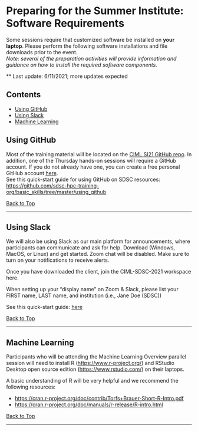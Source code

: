 # Preparing for the Summer Institute: Software Requirements
Some sessions require that customized software be installed on **your laptop**. Please perform the following software installations and file downloads prior to the event. <br/> *Note: several of the preparation activities will provide information and guidance on how to install the required software components.*

** Last update:  6/11/2021; more updates expected

## Contents <a name="top"></a>

 * [Using GitHub](#github)
 * [Using Slack](#slack)
 * [Machine Learning](#mach-learn)


## Using GitHub<a name="github"></a>

Most of the training material will be located on the [CIML SI21 GitHub repo](https://github.com/ciml-org/ciml-summer-institute-2021). In addition, one of the Thursday hands-on sessions will require a GitHub account. If you do not already have one, you can create a free personal GitHub account [here](https://docs.github.com/en/github/getting-started-with-github/signing-up-for-github/signing-up-for-a-new-github-account).   
See this quick-start guide for using GitHub on SDSC resources: https://github.com/sdsc-hpc-training-org/basic_skills/tree/master/using_github

[Back to Top](#top)
<hr>

## Using Slack<a name="slack"></a>

We will also be using Slack as our main platform for announcements, where participants can communicate and ask for help. Download (Windows, MacOS, or Linux) and get started. Zoom chat will be disabled. Make sure to turn on your notifications to receive alerts.  
 
Once you have downloaded the client, join the CIML-SDSC-2021 workspace here. 
 
When setting up your “display name” on Zoom & Slack, please list your FIRST name, LAST name, and institution (i.e., Jane Doe (SDSC))

See this quick-start guide: [here](https://slack.com/help/articles/218080037-Getting-started-for-new-Slack-users)


[Back to Top](#top)
<hr>

## Machine Learning  <a name="mach-learn"></a>

Participants who will be attending the Machine Learning Overview parallel session will need to install R (https://www.r-project.org/) and RStudio Desktop open source edition (https://www.rstudio.com/) on their laptops. 

A basic understanding of R will be very helpful and we recommend the following resources:

* https://cran.r-project.org/doc/contrib/Torfs+Brauer-Short-R-Intro.pdf
* https://cran.r-project.org/doc/manuals/r-release/R-intro.html

[Back to Top](#top)
<hr>

